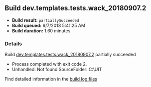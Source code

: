 ## Build dev.templates.tests.wack_20180907.2
- **Build result:** `partiallySucceeded`
- **Build queued:** 9/7/2018 5:41:25 AM
- **Build duration:** 1.60 minutes
### Details
Build [dev.templates.tests.wack_20180907.2](https://winappstudio.visualstudio.com/web/build.aspx?pcguid=a4ef43be-68ce-4195-a619-079b4d9834c2&builduri=vstfs%3a%2f%2f%2fBuild%2fBuild%2f26224) partially succeeded

+ Process completed with exit code 2.
+ Unhandled: Not found SourceFolder: C:\UIT

Find detailed information in the [build log files](https://uwpctdiags.blob.core.windows.net/buildlogs/dev.templates.tests.wack_20180907.2_logs.zip)
